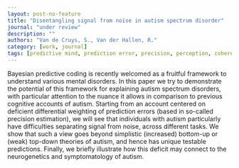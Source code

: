 ```yaml
---
layout: post-no-feature
title: "Disentangling signal from noise in autism spectrum disorder"
journal: "under review"
description: ""
authors: "Van de Cruys, S., Van der Hallen, R."
category: [work, journal]
tags: [predictive mind, prediction error, precision, perception, coherent motion, Bayes, precision]
---
```


Bayesian predictive coding is recently welcomed as a fruitful framework to understand various mental disorders. In this paper we try to demonstrate the potential of this framework for explaining autism spectrum disorders, with particular attention to the nuance it allows in comparison to previous cognitive accounts of autism. Starting from an account centered on deficient differential weighting of prediction errors (based in so-called precision estimation), we will see that individuals with autism particularly have difficulties separating signal from noise, across different tasks. We show that such a view goes beyond simplistic (increased) bottom-up or (weak) top-down theories of autism, and hence has unique testable predictions. Finally, we briefly illustrate how this deficit may connect to the neurogenetics and symptomatology of autism.
